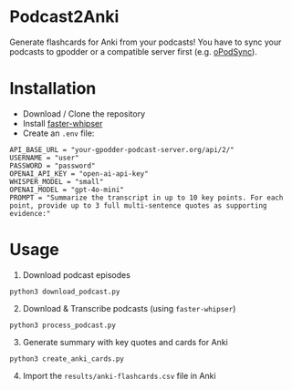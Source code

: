 # Podcast2Anki

Generate flashcards for Anki from your podcasts! You have to sync your podcasts to gpodder or a compatible server first (e.g. [oPodSync](https://github.com/kd2org/opodsync)).

# Installation

* Download / Clone the repository
* Install [faster-whipser](https://github.com/SYSTRAN/faster-whisper)
* Create an `.env` file:
```
API_BASE_URL = "your-gpodder-podcast-server.org/api/2/"
USERNAME = "user"
PASSWORD = "password"
OPENAI_API_KEY = "open-ai-api-key"
WHISPER_MODEL = "small"
OPENAI_MODEL = "gpt-4o-mini"
PROMPT = "Summarize the transcript in up to 10 key points. For each point, provide up to 3 full multi-sentence quotes as supporting evidence:"
```

# Usage

1. Download podcast episodes
```
python3 download_podcast.py
```

2. Download & Transcribe podcasts (using `faster-whipser`)
```
python3 process_podcast.py
```

3. Generate summary with key quotes and cards for Anki
```
python3 create_anki_cards.py
```

4. Import the `results/anki-flashcards.csv` file in Anki
